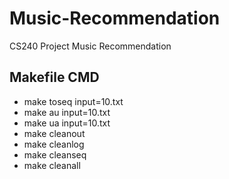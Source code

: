 # Music-Recommendation
CS240 Project Music Recommendation

## Makefile CMD
*   make toseq input=10.txt
*   make au input=10.txt
*   make ua input=10.txt
*   make cleanout
*   make cleanlog
*   make cleanseq
*   make cleanall
     


